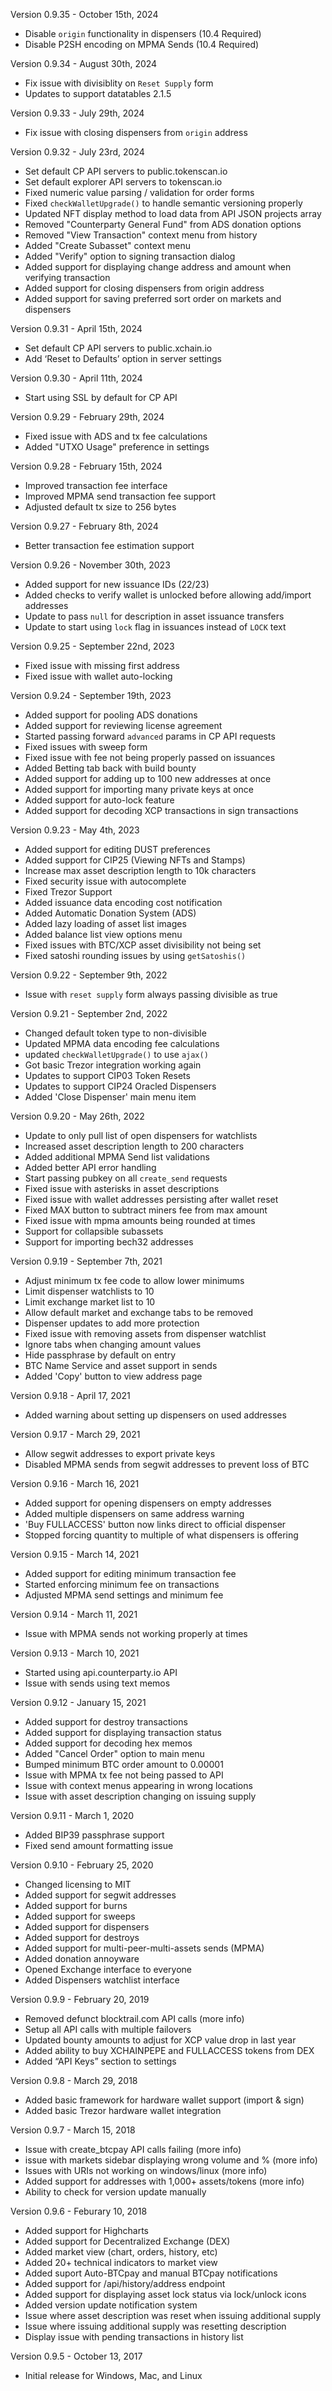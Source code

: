 Version 0.9.35 - October 15th, 2024
- Disable `origin` functionality in dispensers (10.4 Required)
- Disable P2SH encoding on MPMA Sends (10.4 Required)

Version 0.9.34 - August 30th, 2024
- Fix issue with divisiblity on `Reset Supply` form
- Updates to support datatables 2.1.5

Version 0.9.33 - July 29th, 2024
- Fix issue with closing dispensers from `origin` address

Version 0.9.32 - July 23rd, 2024
- Set default CP API servers to public.tokenscan.io
- Set default explorer API servers to tokenscan.io
- Fixed numeric value parsing / validation for order forms
- Fixed `checkWalletUpgrade()` to handle semantic versioning properly
- Updated NFT display method to load data from API JSON projects array
- Removed "Counterparty General Fund" from ADS donation options
- Removed "View Transaction" context menu from history
- Added "Create Subasset" context menu
- Added "Verify" option to signing transaction dialog
- Added support for displaying change address and amount when verifying transaction
- Added support for closing dispensers from origin address
- Added support for saving preferred sort order on markets and dispensers

Version 0.9.31 - April 15th, 2024
- Set default CP API servers to public.xchain.io
- Add ‘Reset to Defaults’ option in server settings

Version 0.9.30 - April 11th, 2024
- Start using SSL by default for CP API

Version 0.9.29 - February 29th, 2024
- Fixed issue with ADS and tx fee calculations
- Added "UTXO Usage" preference in settings 

Version 0.9.28 - February 15th, 2024
- Improved transaction fee interface
- Improved MPMA send transaction fee support
- Adjusted default tx size to 256 bytes

Version 0.9.27 - February 8th, 2024
- Better transaction fee estimation support

Version 0.9.26 - November 30th, 2023
- Added support for new issuance IDs (22/23)
- Added checks to verify wallet is unlocked before allowing add/import addresses
- Update to pass `null` for description in asset issuance transfers
- Update to start using `lock` flag in issuances instead of `LOCK` text

Version 0.9.25 - September 22nd, 2023
- Fixed issue with missing first address
- Fixed issue with wallet auto-locking

Version 0.9.24 - September 19th, 2023
- Added support for pooling ADS donations
- Added support for reviewing license agreement
- Started passing forward `advanced` params in CP API requests
- Fixed issues with sweep form
- Fixed issue with fee not being properly passed on issuances
- Added Betting tab back with build bounty
- Added support for adding up to 100 new addresses at once
- Added support for importing many private keys at once
- Added support for auto-lock feature
- Added support for decoding XCP transactions in sign transactions

Version 0.9.23 - May 4th, 2023
- Added support for editing DUST preferences
- Added support for CIP25 (Viewing NFTs and Stamps)
- Increase max asset description length to 10k characters
- Fixed security issue with autocomplete
- Fixed Trezor Support
- Added issuance data encoding cost notification
- Added Automatic Donation System (ADS)
- Added lazy loading of asset list images
- Added balance list view options menu
- Fixed issues with BTC/XCP asset divisibility not being set
- Fixed satoshi rounding issues by using `getSatoshis()`

Version 0.9.22 - September 9th, 2022
 - Issue with `reset supply` form always passing divisible as true

Version 0.9.21 - September 2nd, 2022
 - Changed default token type to non-divisible
 - Updated MPMA data encoding fee calculations
 - updated `checkWalletUpgrade()` to use `ajax()`
 - Got basic Trezor integration working again
 - Updates to support CIP03 Token Resets
 - Updates to support CIP24 Oracled Dispensers
 - Added 'Close Dispenser' main menu item

Version 0.9.20 - May 26th, 2022
 - Update to only pull list of open dispensers for watchlists
 - Increased asset description length to 200 characters
 - Added additional MPMA Send list validations
 - Added better API error handling
 - Start passing pubkey on all `create_send` requests
 - Fixed issue with asterisks in asset descriptions
 - Fixed issue with wallet addresses persisting after wallet reset
 - Fixed MAX button to subtract miners fee from max amount
 - Fixed issue with mpma amounts being rounded at times
 - Support for collapsible subassets
 - Support for importing bech32 addresses

Version 0.9.19 - September 7th, 2021
 - Adjust minimum tx fee code to allow lower minimums
 - Limit dispenser watchlists to 10
 - Limit exchange market list to 10
 - Allow default market and exchange tabs to be removed
 - Dispenser updates to add more protection
 - Fixed issue with removing assets from dispenser watchlist
 - Ignore tabs when changing amount values
 - Hide passphrase by default on entry
 - BTC Name Service and asset support in sends
 - Added 'Copy' button to view address page

Version 0.9.18 - April 17, 2021
 - Added warning about setting up dispensers on used addresses

Version 0.9.17 - March 29, 2021
 - Allow segwit addresses to export private keys
 - Disabled MPMA sends from segwit addresses to prevent loss of BTC

Version 0.9.16 - March 16, 2021
 - Added support for opening dispensers on empty addresses
 - Added multiple dispensers on same address warning
 - 'Buy FULLACCESS' button now links direct to official dispenser
 - Stopped forcing quantity to multiple of what dispensers is offering

Version 0.9.15 - March 14, 2021
 - Added support for editing minimum transaction fee
 - Started enforcing minimum fee on transactions
 - Adjusted MPMA send settings and minimum fee

Version 0.9.14 - March 11, 2021
 - Issue with MPMA sends not working properly at times

Version 0.9.13 - March 10, 2021
 - Started using api.counterparty.io API
 - Issue with sends using text memos

Version 0.9.12 - January 15, 2021
 - Added support for destroy transactions
 - Added support for displaying transaction status
 - Added support for decoding hex memos
 - Added "Cancel Order" option to main menu
 - Bumped minimum BTC order amount to 0.00001
 - Issue with MPMA tx fee not being passed to API
 - Issue with context menus appearing in wrong locations
 - Issue with asset description changing on issuing supply

Version 0.9.11 - March 1, 2020
 - Added BIP39 passphrase support
 - Fixed send amount formatting issue

Version 0.9.10 - February 25, 2020
 - Changed licensing to MIT
 - Added support for segwit addresses
 - Added support for burns
 - Added support for sweeps
 - Added support for dispensers
 - Added support for destroys
 - Added support for multi-peer-multi-assets sends (MPMA)
 - Added donation annoyware
 - Opened Exchange interface to everyone
 - Added Dispensers watchlist interface

Version 0.9.9 - February 20, 2019
 - Removed defunct blocktrail.com API calls (more info)
 - Setup all API calls with multiple failovers
 - Updated bounty amounts to adjust for XCP value drop in last year
 - Added ability to buy XCHAINPEPE and FULLACCESS tokens from DEX
 - Added “API Keys” section to settings

Version 0.9.8 - March 29, 2018
 - Added basic framework for hardware wallet support (import & sign)
 - Added basic Trezor hardware wallet integration

Version 0.9.7 - March 15, 2018
 - Issue with create_btcpay API calls failing (more info)
 - issue with markets sidebar displaying wrong volume and % (more info)
 - Issues with URIs not working on windows/linux (more info)
 - Added support for addresses with 1,000+ assets/tokens (more info)
 - Ability to check for version update manually

Version 0.9.6 - Feburary 10, 2018
 - Added support for Highcharts
 - Added support for Decentralized Exchange (DEX)
 - Added market view (chart, orders, history, etc)
 - Added 20+ technical indicators to market view
 - Added suport Auto-BTCpay and manual BTCpay notifications
 - Added support for /api/history/address endpoint
 - Added support for displaying asset lock status via lock/unlock icons
 - Added version update notification system
 - Issue where asset description was reset when issuing additional supply
 - Issue where issuing additional supply was resetting description
 - Display issue with pending transactions in history list

Version 0.9.5 - October 13, 2017
 - Initial release for Windows, Mac, and Linux
